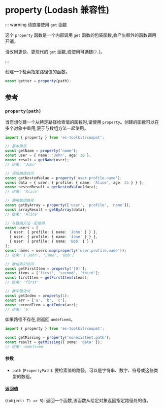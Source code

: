 # property (Lodash 兼容性)

::: warning 请直接使用 `get` 函数

这个 `property` 函数是一个内部调用 `get` 函数的包装函数,会产生额外的函数调用开销。

请改用更快、更现代的 `get` 函数,或使用可选链(`?.`)。

:::

创建一个检索指定路径值的函数。

```typescript
const getter = property(path);
```

## 参考

### `property(path)`

当您想创建一个从特定路径检索值的函数时,请使用 `property`。创建的函数可以在多个对象中重用,便于与数组方法一起使用。

```typescript
import { property } from 'es-toolkit/compat';

// 基本用法
const getName = property('name');
const user = { name: 'John', age: 30 };
const result = getName(user);
// 结果: 'John'

// 深层路径访问
const getNestedValue = property('user.profile.name');
const data = { user: { profile: { name: 'Alice', age: 25 } } };
const nestedResult = getNestedValue(data);
// 结果: 'Alice'

// 使用数组路径
const getByArray = property(['user', 'profile', 'name']);
const arrayResult = getByArray(data);
// 结果: 'Alice'

// 与数组方法一起使用
const users = [
  { user: { profile: { name: 'John' } } },
  { user: { profile: { name: 'Jane' } } },
  { user: { profile: { name: 'Bob' } } }
];
const names = users.map(property('user.profile.name'));
// 结果: ['John', 'Jane', 'Bob']

// 数组索引访问
const getFirstItem = property('[0]');
const items = ['first', 'second', 'third'];
const firstItem = getFirstItem(items);
// 结果: 'first'

// 数字键访问
const getIndex = property(1);
const arr = ['a', 'b', 'c'];
const secondItem = getIndex(arr);
// 结果: 'b'
```

如果路径不存在,则返回 `undefined`。

```typescript
import { property } from 'es-toolkit/compat';

const getMissing = property('nonexistent.path');
const result = getMissing({ some: 'data' });
// 结果: undefined
```

#### 参数

- `path` (`PropertyPath`): 要检索值的路径。可以是字符串、数字、符号或这些类型的数组。

#### 返回值

(`(object: T) => R`): 返回一个函数,该函数从给定对象返回指定路径处的值。
